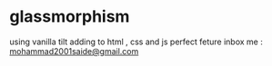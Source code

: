 # glassmorphism
using vanilla tilt
adding to html , css and js 
perfect feture 
inbox me : mohammad2001saide@gmail.com

